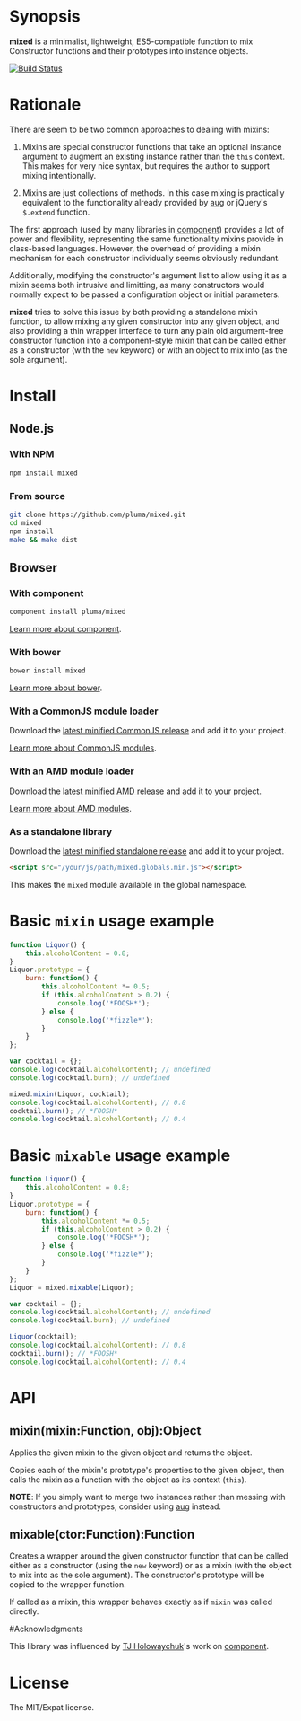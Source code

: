 # Synopsis

**mixed** is a minimalist, lightweight, ES5-compatible function to mix Constructor functions and their prototypes into instance objects.

[![Build Status](https://travis-ci.org/pluma/mixed.png?branch=master)](https://travis-ci.org/pluma/mixed)

# Rationale

There are seem to be two common approaches to dealing with mixins:

1. Mixins are special constructor functions that take an optional instance argument to augment an existing instance rather than the `this` context. This makes for very nice syntax, but requires the author to support mixing intentionally.

2. Mixins are just collections of methods. In this case mixing is practically equivalent to the functionality already provided by [aug](https://github.com/jgallen23/aug) or jQuery's `$.extend` function.

The first approach (used by many libraries in [component](https://github.com/component/component)) provides a lot of power and flexibility, representing the same functionality mixins provide in class-based languages. However, the overhead of providing a mixin mechanism for each constructor individually seems obviously redundant.

Additionally, modifying the constructor's argument list to allow using it as a mixin seems both intrusive and limitting, as many constructors would normally expect to be passed a configuration object or initial parameters.

**mixed** tries to solve this issue by both providing a standalone mixin function, to allow mixing any given constructor into any given object, and also providing a thin wrapper interface to turn any plain old argument-free constructor function into a component-style mixin that can be called either as a constructor (with the `new` keyword) or with an object to mix into (as the sole argument).

# Install

## Node.js

### With NPM

```sh
npm install mixed
```

### From source

```sh
git clone https://github.com/pluma/mixed.git
cd mixed
npm install
make && make dist
```

## Browser

### With component

```sh
component install pluma/mixed
```

[Learn more about component](https://github.com/component/component).

### With bower

```sh
bower install mixed
```

[Learn more about bower](https://github.com/twitter/bower).

### With a CommonJS module loader

Download the [latest minified CommonJS release](https://raw.github.com/pluma/mixed/master/dist/mixed.min.js) and add it to your project.

[Learn more about CommonJS modules](http://wiki.commonjs.org/wiki/Modules/1.1).

### With an AMD module loader

Download the [latest minified AMD release](https://raw.github.com/pluma/mixed/master/dist/mixed.amd.min.js) and add it to your project.

[Learn more about AMD modules](http://requirejs.org/docs/whyamd.html).

### As a standalone library

Download the [latest minified standalone release](https://raw.github.com/pluma/mixed/master/dist/mixed.globals.min.js) and add it to your project.

```html
<script src="/your/js/path/mixed.globals.min.js"></script>
```

This makes the `mixed` module available in the global namespace.

# Basic `mixin` usage example

```javascript
function Liquor() {
    this.alcoholContent = 0.8;
}
Liquor.prototype = {
    burn: function() {
        this.alcoholContent *= 0.5;
        if (this.alcoholContent > 0.2) {
            console.log('*FOOSH*');
        } else {
            console.log('*fizzle*');
        }
    }
};

var cocktail = {};
console.log(cocktail.alcoholContent); // undefined
console.log(cocktail.burn); // undefined

mixed.mixin(Liquor, cocktail);
console.log(cocktail.alcoholContent); // 0.8
cocktail.burn(); // *FOOSH*
console.log(cocktail.alcoholContent); // 0.4
```

# Basic `mixable` usage example

```javascript
function Liquor() {
    this.alcoholContent = 0.8;
}
Liquor.prototype = {
    burn: function() {
        this.alcoholContent *= 0.5;
        if (this.alcoholContent > 0.2) {
            console.log('*FOOSH*');
        } else {
            console.log('*fizzle*');
        }
    }
};
Liquor = mixed.mixable(Liquor);

var cocktail = {};
console.log(cocktail.alcoholContent); // undefined
console.log(cocktail.burn); // undefined

Liquor(cocktail);
console.log(cocktail.alcoholContent); // 0.8
cocktail.burn(); // *FOOSH*
console.log(cocktail.alcoholContent); // 0.4
```

# API

## mixin(mixin:Function, obj):Object

Applies the given mixin to the given object and returns the object.

Copies each of the mixin's prototype's properties to the given object, then calls the mixin as a function with the object as its context (`this`).

**NOTE**: If you simply want to merge two instances rather than messing with constructors and prototypes, consider using [aug](https://github.com/jgallen23/aug) instead.

## mixable(ctor:Function):Function

Creates a wrapper around the given constructor function that can be called either as a constructor (using the `new` keyword) or as a mixin (with the object to mix into as the sole argument). The constructor's prototype will be copied to the wrapper function.

If called as a mixin, this wrapper behaves exactly as if `mixin` was called directly.

#Acknowledgments

This library was influenced by [TJ Holowaychuk](https://github.com/visionmedia)'s work on [component](https://github.com/component/component).

# License

The MIT/Expat license.
